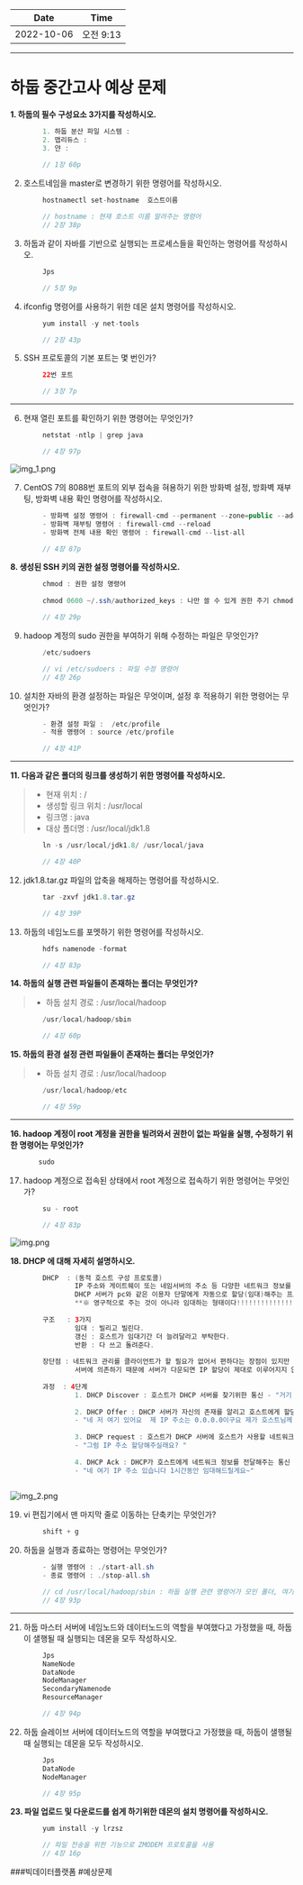 |    Date    |  Time   |
|:----------:|:-------:|
| 2022-10-06 | 오전 9:13 |

---

# 하둡 중간고사 예상 문제

**1. 하둡의 필수 구성요소 3가지를 작성하시오.**
```java
        1. 하둡 분산 파일 시스템 :
        2. 맵리듀스 : 
        3. 얀 :
 
        // 1장 60p
```

2. 호스트네임을 master로 변경하기 위한 명령어를 작성하시오.
```java
        hostnamectl set-hostname  호스트이름

        // hostname : 현재 호스트 이름 알려주는 명령어
        // 2장 38p
```

3. 하둡과 같이 자바를 기반으로 실행되는 프로세스들을 확인하는 명령어를 작성하시오.
```java
        Jps

        // 5장 9p
```

4. ifconfig 명령어를 사용하기 위한 데몬 설치 명령어를 작성하시오.
```java
        yum install -y net-tools

        // 2장 43p
```

5. SSH 프로토콜의 기본 포트는 몇 번인가?
```java
        22번 포트

        // 3장 7p
```

---
6. 현재 열린 포트를 확인하기 위한 명령어는 무엇인가?
```java
        netstat -ntlp | grep java

        // 4장 97p
```
![img_1.png](img/img_1.png)

7. CentOS 7의 8088번 포트의 외부 접속을 혀용하기 위한 방화벽 설정, 방화벽 재부팅, 방화벽 내용 확인 명령어를 작성하시오.
```java
        - 방화벽 설정 명령어 : firewall-cmd --permanent --zone=public --add-port=8088/tcp
        - 방화벽 재부팅 명령어 : firewall-cmd --reload
        - 방화벽 전체 내용 확인 명령어 : firewall-cmd --list-all

        // 4장 87p
```

**8. 생성된 SSH 키의 권한 설정 명령어를 작성하시오.**
```java
        chmod : 권한 설정 명령어 
        
        chmod 0600 ~/.ssh/authorized_keys : 나만 쓸 수 있게 권한 주기 chmod 숫자 옵션 좀 더 보자

        // 4장 29p
```


9. hadoop 계정의 sudo 권한을 부여하기 위해 수정하는 파일은 무엇인가?
```java
        /etc/sudoers

        // vi /etc/sudoers : 파일 수정 명령어
        // 4장 26p
```

10. 설치한 자바의 환경 설정하는 파일은 무엇이며, 설정 후 적용하기 위한 명령어는 무엇인가?
```java
        - 환경 설정 파일 :  /etc/profile
        - 적용 명령어 : source /etc/profile

        // 4장 41P
```
---
**11. 다음과 같은 폴더의 링크를 생성하기 위한 명령어를 작성하시오.**
 > - 현재 위치 : /
 > - 생성할 링크 위치 : /usr/local
 > - 링크명 : java
 > - 대상 폴더명 : /usr/local/jdk1.8
```java
        ln -s /usr/local/jdk1.8/ /usr/local/java

        // 4장 40P
```

12. jdk1.8.tar.gz 파일의 압축을 해제하는 명령어를 작성하시오.  
```java
        tar -zxvf jdk1.8.tar.gz

        // 4장 39P
```

13. 하둡의 네임노드를 포멧하기 위한 명령어를 작성하시오.
```java
        hdfs namenode -format

        // 4장 83p
```

**14. 하둡의 실행 관련 파일들이 존재하는 폴더는 무엇인가?**
 > - 하둡 설치 경로 : /usr/local/hadoop
```java
        /usr/local/hadoop/sbin

        // 4장 60p
```

**15. 하둡의 환경 설정 관련 파일들이 존재하는 폴더는 무엇인가?**
> - 하둡 설치 경로 : /usr/local/hadoop
```java
        /usr/local/hadoop/etc

        // 4장 59p
```

---
**16. hadoop 계정이 root 계정을 권한을 빌려와서 권한이 없는 파일을 실행, 수정하기 위한 명령어는 무엇인가?**
```java
       sudo 
```

17. hadoop 계정으로 접속된 상태에서 root 계정으로 접속하기 위한 명령어는 무엇인가?
```java
        su - root

        // 4장 83p 
```
![img.png](img/img.png)

**18. DHCP 에 대해 자세히 설명하시오.**
```java
        DHCP  : (동적 호스트 구성 프로토콜)
                IP 주소와 게이트웨이 또는 네임서버의 주소 등 다양한 네트워크 정보를 
                DHCP 서버가 pc와 같은 이용자 단말에게 자동으로 할당(임대)해주는 프로토콜
                **※ 영구적으로 주는 것이 아니라 임대하는 형태이다!!!!!!!!!!!!!!!!!!!!!!!**
        
        구조   : 3가지  
                임대 : 빌리고 빌린다. 
                갱신 : 호스트가 임대기간 더 늘려달라고 부탁한다.
                반환 : 다 쓰고 돌려준다.
        
        장단점 : 네트워크 관리를 클라이언트가 할 필요가 없어서 편하다는 장점이 있지만 
                서버에 의존하기 때문에 서버가 다운되면 IP 할당이 제대로 이루어지지 않는다.
        
        과정  : 4단계 
                1. DHCP Discover : 호스트가 DHCP 서버를 찾기위한 통신 - "거기 DHCP서버 있나요~~"
        
                2. DHCP Offer : DHCP 서버가 자신의 존재를 알리고 호스트에게 할당할 IP주소 정보를 포함한 네트워크 정보를 같이 알리는 통신
                - "네 저 여기 있어요  제 IP 주소는 0.0.0.0이구요 제가 호스트님께 0.0.0.1 아이피 주소를 임대해 드릴 수 있어요~"
        
                3. DHCP request : 호스트가 DHCP 서버에 호스트가 사용할 네트워크 정보 요청 하는 통신
                - "그럼 IP 주소 할당해주실래요? "
        
                4. DHCP Ack : DHCP가 호스트에게 네트워크 정보를 전달해주는 통신
                - "네 여기 IP 주소 있습니다 1시간동안 임대해드릴게요~"
                
```
![img_2.png](img/img_2.png)

19. vi 편집기에서 맨 마지막 줄로 이동하는 단축키는 무엇인가?
```java
        shift + g
```


20. 하둡을 실행과 종료하는 명령어는 무엇인가?
```java
        - 실행 명령어 : ./start-all.sh
        - 종료 명령어 : ./stop-all.sh

        // cd /usr/local/hadoop/sbin : 하둡 실행 관련 명령어가 모인 폴더, 여기서 명령어를 쳐야한다.
        // 4장 93p
```


---
21. 하둡 마스터 서버에 네임노드와 데이터노드의 역할을 부여했다고 가정했을 때, 하둡이 샐행될 때 실행되는 데몬을 모두 작성하시오.
```java
        Jps
        NameNode
        DataNode
        NodeManager
        SecondaryNamenode
        ResourceManager

        // 4장 94p
```

22. 하둡 슬레이브 서버에 데이터노드의 역할을 부여했다고 가정했을 때, 하둡이 샐행될 때 실행되는 데몬을 모두 작성하시오.
```java
        Jps
        DataNode
        NodeManager

        // 4장 95p
```

**23. 파일 업로드 및 다운로드를 쉽게 하기위한 데몬의 설치 명령어를 작성하시오.**
```java
        yum install -y lrzsz

        // 파일 전송을 위한 기능으로 ZMODEM 프로토콜을 사용
        // 4장 16p
```


###빅데이터플랫폼 #예상문제